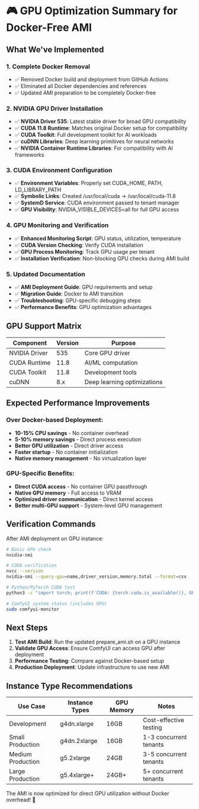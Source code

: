 # 🎮 GPU Optimization Summary for Docker-Free AMI

## What We've Implemented

### 1. Complete Docker Removal
- ✅ Removed Docker build and deployment from GitHub Actions
- ✅ Eliminated all Docker dependencies and references
- ✅ Updated AMI preparation to be completely Docker-free

### 2. NVIDIA GPU Driver Installation
- ✅ **NVIDIA Driver 535**: Latest stable driver for broad GPU compatibility
- ✅ **CUDA 11.8 Runtime**: Matches original Docker setup for compatibility
- ✅ **CUDA Toolkit**: Full development toolkit for AI workloads
- ✅ **cuDNN Libraries**: Deep learning primitives for neural networks
- ✅ **NVIDIA Container Runtime Libraries**: For compatibility with AI frameworks

### 3. CUDA Environment Configuration
- ✅ **Environment Variables**: Properly set CUDA_HOME, PATH, LD_LIBRARY_PATH
- ✅ **Symbolic Links**: Created /usr/local/cuda -> /usr/local/cuda-11.8
- ✅ **SystemD Service**: CUDA environment passed to tenant manager
- ✅ **GPU Visibility**: NVIDIA_VISIBLE_DEVICES=all for full GPU access

### 4. GPU Monitoring and Verification
- ✅ **Enhanced Monitoring Script**: GPU status, utilization, temperature
- ✅ **CUDA Version Checking**: Verify CUDA installation
- ✅ **GPU Process Monitoring**: Track GPU usage per tenant
- ✅ **Installation Verification**: Non-blocking GPU checks during AMI build

### 5. Updated Documentation
- ✅ **AMI Deployment Guide**: GPU requirements and setup
- ✅ **Migration Guide**: Docker to AMI transition
- ✅ **Troubleshooting**: GPU-specific debugging steps
- ✅ **Performance Benefits**: GPU optimization advantages

## GPU Support Matrix

| Component | Version | Purpose |
|-----------|---------|---------|
| NVIDIA Driver | 535 | Core GPU driver |
| CUDA Runtime | 11.8 | AI/ML computation |
| CUDA Toolkit | 11.8 | Development tools |
| cuDNN | 8.x | Deep learning optimizations |

## Expected Performance Improvements

### Over Docker-based Deployment:
- **10-15% CPU savings** - No container overhead
- **5-10% memory savings** - Direct process execution
- **Better GPU utilization** - Direct driver access
- **Faster startup** - No container initialization
- **Native memory management** - No virtualization layer

### GPU-Specific Benefits:
- **Direct CUDA access** - No container GPU passthrough
- **Native GPU memory** - Full access to VRAM
- **Optimized driver communication** - Direct kernel access
- **Better multi-GPU support** - System-level GPU management

## Verification Commands

After AMI deployment on GPU instance:

```bash
# Basic GPU check
nvidia-smi

# CUDA verification
nvcc --version
nvidia-smi --query-gpu=name,driver_version,memory.total --format=csv

# Python/PyTorch CUDA test
python3 -c "import torch; print(f'CUDA: {torch.cuda.is_available()}, GPUs: {torch.cuda.device_count()}')"

# ComfyUI system status (includes GPU)
sudo comfyui-monitor
```

## Next Steps

1. **Test AMI Build**: Run the updated prepare_ami.sh on a GPU instance
2. **Validate GPU Access**: Ensure ComfyUI can access GPU after deployment
3. **Performance Testing**: Compare against Docker-based setup
4. **Production Deployment**: Update infrastructure to use new AMI

## Instance Type Recommendations

| Use Case | Instance Types | GPU Memory | Notes |
|----------|---------------|------------|-------|
| Development | g4dn.xlarge | 16GB | Cost-effective testing |
| Small Production | g4dn.2xlarge | 16GB | 1-3 concurrent tenants |
| Medium Production | g5.2xlarge | 24GB | 3-5 concurrent tenants |
| Large Production | g5.4xlarge+ | 24GB+ | 5+ concurrent tenants |

The AMI is now optimized for direct GPU utilization without Docker overhead! 🚀
